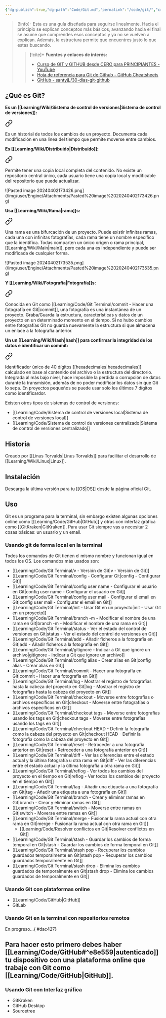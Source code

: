 ```yaml
---
{"dg-publish":true,"dg-path":"Code/Git.md","permalink":"/code/git/","created":"2024-03-14T13:56","updated":"2024-04-02T17:59"}
---
```



> [!info]-
> Esta es una guía diseñada para seguirse linealmente. Hacia el principio se explican conceptos más básicos, avanzando hacia el final se asume que comprendes esos conceptos y ya no se vuelven a explican. Además, la estructura permite que encuentres justo lo que estas buscando.
> 
>> [!cite]+ **Fuentes y enlaces de interés:**
>> - [Curso de GIT y GITHUB desde CERO para PRINCIPIANTES - YouTube](https://youtube.com/watch?v=3GymExBkKjE)
>> - [Hoja de referencia para Git de Github - GitHub Cheatsheets](https://training.github.com/downloads/es_ES/github-git-cheat-sheet/)
>> - [GitHub - santyjL/30-dias-git-github](https://github.com/santyjL/30-dias-git-github/tree/main)

## ¿Qué es Git?
**Es un [[Learning/Wiki/Sistema de control de versiones\|Sistema de control de versiones]]:** 
<div class="transclusion internal-embed is-loaded"><a class="markdown-embed-link" href="/sistema-de-control-de-versiones/#4a1b0e" aria-label="Open link"><svg xmlns="http://www.w3.org/2000/svg" width="24" height="24" viewBox="0 0 24 24" fill="none" stroke="currentColor" stroke-width="2" stroke-linecap="round" stroke-linejoin="round" class="svg-icon lucide-link"><path d="M10 13a5 5 0 0 0 7.54.54l3-3a5 5 0 0 0-7.07-7.07l-1.72 1.71"></path><path d="M14 11a5 5 0 0 0-7.54-.54l-3 3a5 5 0 0 0 7.07 7.07l1.71-1.71"></path></svg></a><div class="markdown-embed">



Es un historial de todos los cambios de un proyecto. Documenta cada modificación en una linea del tiempo que permite moverse entre cambios. 

</div></div>


**Es [[Learning/Wiki/Distribuido\|Distribuido]]:** 
<div class="transclusion internal-embed is-loaded"><a class="markdown-embed-link" href="/distribuido/#703a42" aria-label="Open link"><svg xmlns="http://www.w3.org/2000/svg" width="24" height="24" viewBox="0 0 24 24" fill="none" stroke="currentColor" stroke-width="2" stroke-linecap="round" stroke-linejoin="round" class="svg-icon lucide-link"><path d="M10 13a5 5 0 0 0 7.54.54l3-3a5 5 0 0 0-7.07-7.07l-1.72 1.71"></path><path d="M14 11a5 5 0 0 0-7.54-.54l-3 3a5 5 0 0 0 7.07 7.07l1.71-1.71"></path></svg></a><div class="markdown-embed">



Permite tener una copia local completa del contenido. No existe un repositorio central único, cada usuario tiene una copia local y modificable del repositorio que puede actualizar. 

</div></div>
![Pasted image 20240402173426.png](/img/user/Engine/Attachments/Pasted%20image%2020240402173426.png)

**Usa [[Learning/Wiki/Rama\|rama]]s:** 
<div class="transclusion internal-embed is-loaded"><a class="markdown-embed-link" href="/rama/#200880" aria-label="Open link"><svg xmlns="http://www.w3.org/2000/svg" width="24" height="24" viewBox="0 0 24 24" fill="none" stroke="currentColor" stroke-width="2" stroke-linecap="round" stroke-linejoin="round" class="svg-icon lucide-link"><path d="M10 13a5 5 0 0 0 7.54.54l3-3a5 5 0 0 0-7.07-7.07l-1.72 1.71"></path><path d="M14 11a5 5 0 0 0-7.54-.54l-3 3a5 5 0 0 0 7.07 7.07l1.71-1.71"></path></svg></a><div class="markdown-embed">



Una rama es una bifurcación de un proyecto. Puede existir infinitas ramas, cada una con infinitas fotografías, cada rama tiene un nombre específico que la identifica. Todas comparten un único origen o rama principal, [[Learning/Wiki/Main\|main]], pero cada una es independiente y puede ser modificada de cualquier forma. 

</div></div>
![Pasted image 20240402173535.png](/img/user/Engine/Attachments/Pasted%20image%2020240402173535.png)

**Y [[Learning/Wiki/Fotografía\|Fotografía]]s:** 
<div class="transclusion internal-embed is-loaded"><a class="markdown-embed-link" href="/fotografia/#3dcda9" aria-label="Open link"><svg xmlns="http://www.w3.org/2000/svg" width="24" height="24" viewBox="0 0 24 24" fill="none" stroke="currentColor" stroke-width="2" stroke-linecap="round" stroke-linejoin="round" class="svg-icon lucide-link"><path d="M10 13a5 5 0 0 0 7.54.54l3-3a5 5 0 0 0-7.07-7.07l-1.72 1.71"></path><path d="M14 11a5 5 0 0 0-7.54-.54l-3 3a5 5 0 0 0 7.07 7.07l1.71-1.71"></path></svg></a><div class="markdown-embed">



Conocida en Git como [[Learning/Code/Git Terminal/commit - Hacer una fotografía en Git\|commit]], una fotografía es una instantánea de un proyecto. Graba/Guarda la estructura, características y datos de un proyecto en un determinado momento en el tiempo. Si no hubo cambios entre fotografías Git no guarda nuevamente la estructura si que almacena un enlace a la fotografía anterior. 

</div></div>


**Un un [[Learning/Wiki/Hash\|hash]] para confirmar la integridad de los datos e identificar un commit:** 

<div class="transclusion internal-embed is-loaded"><a class="markdown-embed-link" href="/hash/#c1dcc8" aria-label="Open link"><svg xmlns="http://www.w3.org/2000/svg" width="24" height="24" viewBox="0 0 24 24" fill="none" stroke="currentColor" stroke-width="2" stroke-linecap="round" stroke-linejoin="round" class="svg-icon lucide-link"><path d="M10 13a5 5 0 0 0 7.54.54l3-3a5 5 0 0 0-7.07-7.07l-1.72 1.71"></path><path d="M14 11a5 5 0 0 0-7.54-.54l-3 3a5 5 0 0 0 7.07 7.07l1.71-1.71"></path></svg></a><div class="markdown-embed">



Identificador único de 40 dígitos [[hexadecimales\|hexadecimales]] calculado en base al contenido del archivo o la estructura del directorio. Integrada al más bajo nivel, hace imposible la perdida o corrupción de datos durante la transmisión, además de no poder modificar los datos sin que Git lo sepa. En proyectos pequeños se puede usar solo los últimos 7 dígitos como identificardor. 

</div></div>
  

Existen otros tipos de sistemas de control de versiones:
- [[Learning/Code/Sistema de control de versiones local\|Sistema de control de versiones local]] 
- [[Learning/Code/Sistema de control de versiones centralizado\|Sistema de control de versiones centralizado]] 
## Historia
Creado por [[Linus Torvalds\|Linus Torvalds]] para facilitar el desarrollo de [[Learning/Wiki/Linux\|Linux]].

## Instalación
Descarga la última versión para tu [[OS\|OS]] desde la página oficial Git.

## Uso
Git es un programa para la terminal, sin embargo existen algunas opciones online como [[Learning/Code/GitHub\|GitHub]] y otras con interfaz gráfica como [[GitKraken\|GitKraken]]. Para usar Git siempre vas a necesitar 2 cosas básicas: un usuario y un email.
### Usando git de forma local en la terminal
Todos los comandos de Git tienen el mismo nombre y funcionan igual en todos los OS. Los comandos más usados son:
- [[Learning/Code/Git Terminal/v - Versión de Git\|v - Versión de Git]]
- [[Learning/Code/Git Terminal/config - Configurar Git\|config - Configurar Git]]
- [[Learning/Code/Git Terminal/config user name - Configurar el usuario en Git\|config user name - Configurar el usuario en Git]]
- [[Learning/Code/Git Terminal/config user mail - Configurar el email en Git\|config user mail - Configurar el email en Git]]
- [[Learning/Code/Git Terminal/init - Usar Git en un proyecto\|init - Usar Git en un proyecto]]
- [[Learning/Code/Git Terminal/branch -m - Modificar el nombre de una rama en Git\|branch -m - Modificar el nombre de una rama en Git]] 
- [[Learning/Code/Git Terminal/status - Ver el estado del control de versiones en Git\|status - Ver el estado del control de versiones en Git]]
- [[Learning/Code/Git Terminal/add - Añadir ficheros a la fotografía en Git\|add - Añadir ficheros a la fotografía en Git]]
- [[Learning/Code/Git Terminal/gitignore - Indicar a Git que ignore un archivo\|gitignore - Indicar a Git que ignore un archivo]]
- [[Learning/Code/Git Terminal/config alias - Crear alias en Git\|config alias - Crear alias en Git]]
- [[Learning/Code/Git Terminal/commit - Hacer una fotografía en Git\|commit - Hacer una fotografía en Git]]
- [[Learning/Code/Git Terminal/log - Mostrar el registro de fotografías hasta la cabeza del proyecto en Git\|log - Mostrar el registro de fotografías hasta la cabeza del proyecto en Git]] 
- [[Learning/Code/Git Terminal/checkout - Moverse entre fotografías o archivos específicos en Git\|checkout - Moverse entre fotografías o archivos específicos en Git]] 
- [[Learning/Code/Git Terminal/checkout tags - Moverse entre fotografías usando los tags en Git\|checkout tags - Moverse entre fotografías usando los tags en Git]] 
- [[Learning/Code/Git Terminal/checkout HEAD - Definir la fotografía como la cabeza del proyecto en Git\|checkout HEAD - Definir la fotografía como la cabeza del proyecto en Git]] 
- [[Learning/Code/Git Terminal/reset - Retroceder a una fotografía anterior en  Git\|reset - Retroceder a una fotografía anterior en  Git]] 
- [[Learning/Code/Git Terminal/diff - Ver las diferencias entre el estado actual y la última fotografía u otra rama en Git\|diff - Ver las diferencias entre el estado actual y la última fotografía u otra rama en Git]] 
- [[Learning/Code/Git Terminal/reflog - Ver todos los cambios del proyecto en el tiempo en Git\|reflog - Ver todos los cambios del proyecto en el tiempo en Git]] 
- [[Learning/Code/Git Terminal/tag - Añadir una etiqueta a una fotografía en Git\|tag - Añadir una etiqueta a una fotografía en Git]] 
- [[Learning/Code/Git Terminal/branch - Crear y eliminar ramas en Git\|branch - Crear y eliminar ramas en Git]] 
- [[Learning/Code/Git Terminal/switch - Moverse entre ramas en Git\|switch - Moverse entre ramas en Git]] 
- [[Learning/Code/Git Terminal/merge - Fusionar la rama actual con otra rama en Git\|merge - Fusionar la rama actual con otra rama en Git]] 
   - [[Learning/Code/Resolver conflictos en Git\|Resolver conflictos en Git]] 
- [[Learning/Code/Git Terminal/stash - Guardar los cambios de forma temporal en Git\|stash - Guardar los cambios de forma temporal en Git]] 
- [[Learning/Code/Git Terminal/stash pop - Recuperar los cambios guardados temporalmente en Git\|stash pop - Recuperar los cambios guardados temporalmente en Git]] 
- [[Learning/Code/Git Terminal/stash drop - Elimina los cambios guardados de temporalmente en Git\|stash drop - Elimina los cambios guardados de temporalmente en Git]] 

### Usando Git con plataformas online 
- [[Learning/Code/GitHub\|GitHub]] 
- GitLab

### Usando Git en la terminal con repositorios remotos

En progreso...{ #dac427}


Para hacer esto primero debes haber [[Learning/Code/GitHub#^e8e559\|autenticado]] tu dispositivo con una plataforma online que trabaje con Git como [[Learning/Code/GitHub\|GitHub]].
- 
### Usando Git con Interfaz gráfica
- GitKraken
- GitHub Desktop
- Sourcetree
